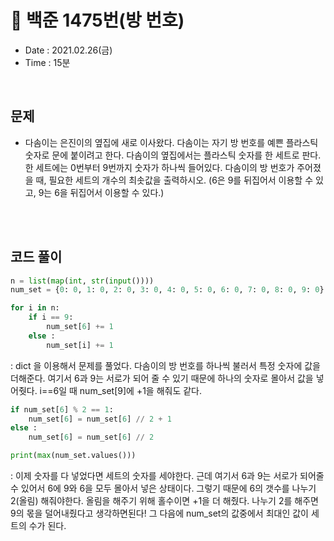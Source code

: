 # 🐝 백준 1475번(방 번호)
- Date : 2021.02.26(금)
- Time : 15분
<br>

## 문제

- 다솜이는 은진이의 옆집에 새로 이사왔다. 다솜이는 자기 방 번호를 예쁜 플라스틱 숫자로 문에 붙이려고 한다. 다솜이의 옆집에서는 플라스틱 숫자를 한 세트로 판다. 한 세트에는 0번부터 9번까지 숫자가 하나씩 들어있다. 다솜이의 방 번호가 주어졌을 때, 필요한 세트의 개수의 최솟값을 출력하시오. (6은 9를 뒤집어서 이용할 수 있고, 9는 6을 뒤집어서 이용할 수 있다.)


<br><br>

## 코드 풀이
```python
n = list(map(int, str(input())))
num_set = {0: 0, 1: 0, 2: 0, 3: 0, 4: 0, 5: 0, 6: 0, 7: 0, 8: 0, 9: 0}

for i in n:
    if i == 9:
        num_set[6] += 1
    else :
        num_set[i] += 1
```
: dict 을 이용해서 문제를 풀었다. 다솜이의 방 번호를 하나씩 불러서 특정 숫자에 값을 더해준다. 여기서 6과 9는 서로가 되어 줄 수 있기 때문에 하나의 숫자로 몰아서 값을 넣어줫다. i==6일 때 num_set[9]에 +1을 해줘도 같다.

```python
if num_set[6] % 2 == 1:
    num_set[6] = num_set[6] // 2 + 1
else :
    num_set[6] = num_set[6] // 2

print(max(num_set.values()))
```
: 이제 숫자를 다 넣었다면 세트의 숫자를 세야한다. 근데 여기서 6과 9는 서로가 되어줄 수 있어서 6에 9와 6을 모두 몰아서 넣은 상태이다. 그렇기 때문에 6의 갯수를 나누기 2(올림) 해줘야한다. 올림을 해주기 위해 홀수이면 +1을 더 해줬다. 나누기 2를 해주면 9의 몫을 덜어내줬다고 생각하면된다! 그 다음에 num_set의 값중에서 최대인 값이 세트의 수가 된다.